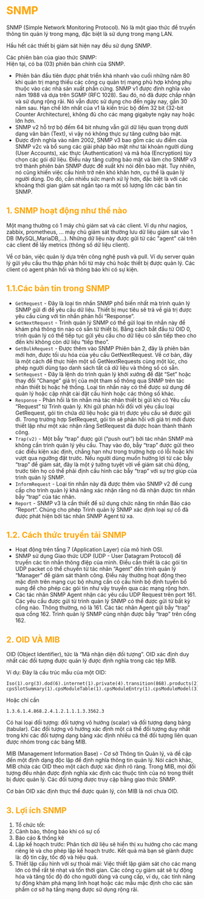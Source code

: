 <h1 style="color:orange">SNMP</h1>
SNMP (Simple Network Monitoring Protocol). Nó là một giao thức để truyền thông tin quản lý trong mạng, đặc biệt là sử dụng trong mạng LAN.

Hầu hết các thiết bị giám sát hiện nay đều sử dụng SNMP.

Các phiên bản của giao thức SNMP:<br>
Hiện tại, có ba (03) phiên bản chính của SNMP.<br> 
- Phiên bản đầu tiên được phát triển khá nhanh vào cuối những năm 80 khi quản trị mạng thiếu các công cụ quản trị mạng phù hợp không phụ thuộc vào các nhà sản xuất phần cứng.
SNMP v1 được định nghĩa vào năm 1988 và dựa trên SGMP (RFC 1028). Sau đó, nó đã được chấp nhận và sử dụng rộng rãi. Nó vẫn được sử dụng cho đến ngày nay, gần 30 năm sau. Hạn chế lớn nhất của v1 là kiến ​​trúc bộ đếm 32 bit (32-bit Counter Architecture), không đủ cho các mạng gigabyte ngày nay hoặc lớn hơn.
- SNMP v2 hỗ trợ bộ đếm 64 bit nhưng vẫn gửi dữ liệu quan trọng dưới dạng văn bản (Text), vì vậy nó không thực sự tăng cường bảo mật.
-  Được định nghĩa vào năm 2002, SNMP v3 bao gồm các ưu điểm của SNMP v2c và bổ sung các giải pháp bảo mật như tài khoản người dùng (User Accounts), xác thực (Authentication) và mã hóa (Encryption) tùy chọn các gói dữ liệu. Điều này tăng cường bảo mật và làm cho SNMP v3 trở thành phiên bản SNMP được đề xuất khi nói đến bảo mật. Tuy nhiên, nó cũng khiến việc cấu hình trở nên khó khăn hơn, cụ thể là quản lý người dùng. Do đó, cần nhiều sức mạnh xử lý hơn, đặc biệt là với các khoảng thời gian giám sát ngắn tạo ra một số lượng lớn các bản tin SNMP.
<h2 style="color:orange">1. SNMP hoạt động như thế nào</h2>
Một mạng thường có 1 máy chủ giám sat và các client. Ví dụ như nagios, zabbix, prometheus, ... máy chủ giám sát thường lưu dữ liệu giám sát vào 1 DB (MySQL,MariaDB,...). Những dữ liệu này được gửi từ các "agent" cài trên các client để lấy metrics (thông số dữ liệu client).

Về cơ bản, việc quản lý dựa trên công nghệ push và pull. Ví dụ server quản lý gửi yêu cầu thu thập phản hồi từ máy chủ hoặc thiết bị được quản lý. Các client có agent phản hồi và thông báo khi có sự kiện.
<h2 style="color:orange">1.1.Các bản tin trong SNMP</h2>

- `GetRequest` - Đây là loại tin nhắn SNMP phổ biến nhất mà trình quản lý SNMP gửi đi để yêu cầu dữ liệu. Thiết bị mục tiêu sẽ trả về giá trị được yêu cầu cùng với tin nhắn phản hồi “Response”.
- `GetNextRequest` - Trình quản lý SNMP có thể gửi loại tin nhắn này để khám phá thông tin nào có sẵn từ thiết bị. Bằng cách bắt đầu từ OID 0, trình quản lý có thể tiếp tục gửi yêu cầu cho dữ liệu có sẵn tiếp theo cho đến khi không còn dữ liệu “tiếp theo”.
- `GetBulkRequest` - Được thêm vào SNMP Phiên bản 2, đây là phiên bản mới hơn, được tối ưu hóa của yêu cầu GetNextRequest. Về cơ bản, đây là một cách để thực hiện một số GetNextRequests cùng một lúc, cho phép người dùng tạo danh sách tất cả dữ liệu và thông số có sẵn.
- `SetRequest` - Đây là lệnh do trình quản lý khởi xướng để đặt “Set” hoặc thay đổi “Change” giá trị của một tham số thông qua SNMP trên tác nhân thiết bị hoặc hệ thống. Loại tin nhắn này có thể được sử dụng để quản lý hoặc cập nhật cài đặt cấu hình hoặc các thông số khác.
- `Response` - Phản hồi là tin nhắn mà tác nhân thiết bị gửi khi có Yêu cầu “Request” từ Trình quản lý. Khi gửi phản hồi đối với yêu cầu loại GetRequest, gói tin chứa dữ liệu hoặc giá trị được yêu cầu sẽ được gửi đi. Trong trường hợp SetRequest, gói tin sẽ phản hồi với giá trị mới được thiết lập như một xác nhận rằng SetRequest đã được hoàn thành thành công.
- `Trap(v2)` - Một bẫy “trap” được gửi (“push out”) bởi tác nhân SNMP mà không cần trình quản lý yêu cầu. Thay vào đó, bẫy “trap” được gửi theo các điều kiện xác định, chẳng hạn như trong trường hợp có lỗi hoặc khi vượt qua ngưỡng đặt trước. Nếu người dùng muốn hưởng lợi từ các bẫy “trap” để giám sát, đây là một ý tưởng tuyệt vời về giám sát chủ động, trước tiên họ có thể phải định cấu hình các bẫy “trap” với sự trợ giúp của trình quản lý SNMP.
- `InformRequest` - Loại tin nhắn này đã được thêm vào SNMP v2 để cung cấp cho trình quản lý khả năng xác nhận rằng nó đã nhận được tin nhắn bẫy “trap” của tác nhân.
- `Report` - SNMP v3 là cần thiết để sử dụng chức năng tin nhắn Báo cáo “Report”. Chúng cho phép Trình quản lý SNMP xác định loại sự cố đã được phát hiện bởi tác nhân SNMP Agent từ xa.
<h2 style="color:orange">1.2. Cách thức truyền tải SNMP</h2>

- Hoạt động trên tầng 7 (Application Layer) của mô hình OSI.
- SNMP sử dụng Giao thức UDP (UDP - User Datagram Protocol) để truyền các tin nhắn thông điệp của mình. Điều cần thiết là các gói tin UDP packet có thể chuyển từ tác nhân “Agent” đến trình quản lý “Manager” để giám sát thành công. Điều này thường hoạt động theo mặc định trên mạng cục bộ nhưng cần có cấu hình bộ định tuyến bổ sung để cho phép các gói tin như vậy truyền qua các mạng rộng hơn.
- Các tác nhân SNMP Agent nhận các yêu cầu UDP Request trên port 161. Các yêu cầu được gửi từ trình quản lý SNMP có thể được gửi từ bất kỳ cổng nào. Thông thường, nó là 161. Các tác nhân Agent gửi bẫy “trap” qua cổng 162. Trình quản lý SNMP cũng nhận được bẫy “trap” trên cổng 162.
<h2 style="color:orange">2. OID VÀ MIB</h2>

OID (Object Identifier), tức là “Mã nhận diện đối tượng”. OID xác định duy nhất các đối tượng được quản lý được định nghĩa trong các tệp MIB.

Ví dụ:
Đây là cấu trúc mẫu của một OID:
 
    Iso(1).org(3).dod(6).internet(1).private(4).transition(868).products(2).chassis(4).card(1).slotCps(2)-cpsSlotSummary(1).cpsModuleTable(1).cpsModuleEntry(1).cpsModuleModel(3).3562.3
Hoặc chỉ cần
 
    1.3.6.1.4.868.2.4.1.2.1.1.1.3.3562.3
Có hai loại đối tượng: đối tượng vô hướng (scalar) và đối tượng dạng bảng (tabular). Các đối tượng vô hướng xác định một cá thể đối tượng duy nhất trong khi các đối tượng dạng bảng xác định nhiều cá thể đối tượng liên quan được nhóm trong các bảng MIB.

MIB (Management Information Base) - Cơ sở Thông tin Quản lý, và đề cập đến một định dạng độc lập để định nghĩa thông tin quản lý. Nói cách khác, MIB chứa các OID theo một cách được xác định rõ ràng. Trong MIB, mọi đối tượng đều nhận được định nghĩa xác định các thuộc tính của nó trong thiết bị được quản lý. Các đối tượng được truy cập bằng giao thức SNMP.

Cơ bản OID xác định thực thể được quản lý, còn MIB là nơi chưa OID.
<h2 style="color:orange">3. Lợi ích SNMP</h2>

1. Tổ chức tốt:
2. Cảnh báo, thông báo khi có sự cố
3. Báo cáo & thống kê
4. Lập kế hoạch trước: Phân tích dữ liệu sẽ hiển thị xu hướng cho các mạng riêng lẻ và cho phép lập kế hoạch trước. Kết quả mà bạn sẽ giành được là: độ tin cậy, tốc độ và hiệu quả.
5. Thiết lập cấu hình với sự thoải mái: Việc thiết lập giám sát cho các mạng lớn có thể rất tẻ nhạt và tốn thời gian. Các công cụ giám sát sẽ tự động hóa và tăng tốc độ đó cho người dùng và cung cấp, ví dụ, các tính năng tự động khám phá mạng linh hoạt hoặc các mẫu mặc định cho các sản phẩm cơ sở hạ tầng mạng được sử dụng rộng rãi.